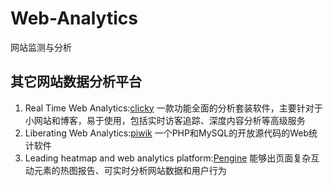 # Web-Analytics
网站监测与分析

## 其它网站数据分析平台

1. Real Time Web Analytics:[clicky](http://clicky.com/)     一款功能全面的分析套装软件，主要针对于小网站和博客，易于使用，包括实时访客追踪、深度内容分析等高级服务
2. Liberating Web Analytics:[piwik](http://piwik.org/)  一个PHP和MySQL的开放源代码的Web统计软件
3. Leading heatmap and web analytics platform:[Pengine](https://www.ptengine.com/)  能够出页面复杂互动元素的热图报告、可实时分析网站数据和用户行为
   
### 
